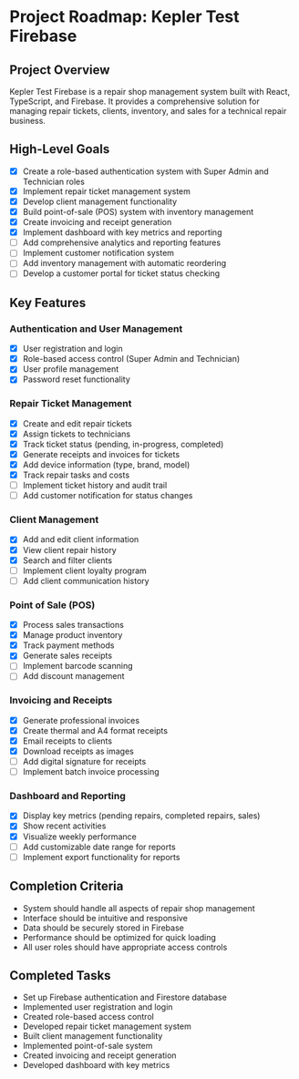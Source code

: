 # Project Roadmap: Kepler Test Firebase

## Project Overview
Kepler Test Firebase is a repair shop management system built with React, TypeScript, and Firebase. It provides a comprehensive solution for managing repair tickets, clients, inventory, and sales for a technical repair business.

## High-Level Goals
- [x] Create a role-based authentication system with Super Admin and Technician roles
- [x] Implement repair ticket management system
- [x] Develop client management functionality
- [x] Build point-of-sale (POS) system with inventory management
- [x] Create invoicing and receipt generation
- [x] Implement dashboard with key metrics and reporting
- [ ] Add comprehensive analytics and reporting features
- [ ] Implement customer notification system
- [ ] Add inventory management with automatic reordering
- [ ] Develop a customer portal for ticket status checking

## Key Features

### Authentication and User Management
- [x] User registration and login
- [x] Role-based access control (Super Admin and Technician)
- [x] User profile management
- [x] Password reset functionality

### Repair Ticket Management
- [x] Create and edit repair tickets
- [x] Assign tickets to technicians
- [x] Track ticket status (pending, in-progress, completed)
- [x] Generate receipts and invoices for tickets
- [x] Add device information (type, brand, model)
- [x] Track repair tasks and costs
- [ ] Implement ticket history and audit trail
- [ ] Add customer notification for status changes

### Client Management
- [x] Add and edit client information
- [x] View client repair history
- [x] Search and filter clients
- [ ] Implement client loyalty program
- [ ] Add client communication history

### Point of Sale (POS)
- [x] Process sales transactions
- [x] Manage product inventory
- [x] Track payment methods
- [x] Generate sales receipts
- [ ] Implement barcode scanning
- [ ] Add discount management

### Invoicing and Receipts
- [x] Generate professional invoices
- [x] Create thermal and A4 format receipts
- [x] Email receipts to clients
- [x] Download receipts as images
- [ ] Add digital signature for receipts
- [ ] Implement batch invoice processing

### Dashboard and Reporting
- [x] Display key metrics (pending repairs, completed repairs, sales)
- [x] Show recent activities
- [x] Visualize weekly performance
- [ ] Add customizable date range for reports
- [ ] Implement export functionality for reports

## Completion Criteria
- System should handle all aspects of repair shop management
- Interface should be intuitive and responsive
- Data should be securely stored in Firebase
- Performance should be optimized for quick loading
- All user roles should have appropriate access controls

## Completed Tasks
- Set up Firebase authentication and Firestore database
- Implemented user registration and login
- Created role-based access control
- Developed repair ticket management system
- Built client management functionality
- Implemented point-of-sale system
- Created invoicing and receipt generation
- Developed dashboard with key metrics
